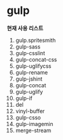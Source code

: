 # gulp

**현재 사용 리스트**
1. gulp.spritesmith
2. gulp-sass
3. gulp-csslint
4. gulp-concat-css
5. gulp-uglifycss
6. gulp-rename
7. gulp-jshint
8. gulp-concat
9. gulp-uglify
10. gulp-if
11. del
12. vinyl-buffer
13. gulp-csso
14. gulp-imagemin
15. merge-stream
